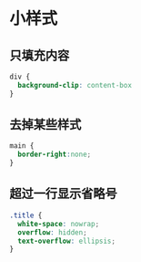 # 小样式

## 只填充内容

```css
div {
  background-clip: content-box
}
```

## 去掉某些样式

```css
main {
  border-right:none;
}
```

## 超过一行显示省略号

```css
.title {
  white-space: nowrap;
  overflow: hidden;
  text-overflow: ellipsis;
}
```

